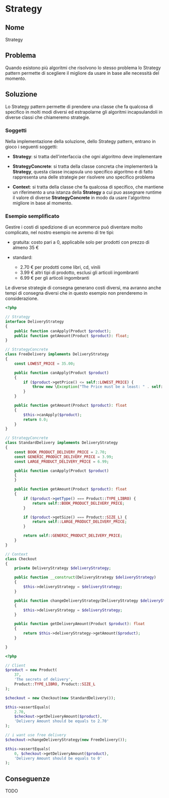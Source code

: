# Strategy



## Nome
   
Strategy


## Problema
   
Quando esistono più algoritmi che risolvono lo stesso problema lo Strategy pattern permette di scegliere il migliore da usare in base alle necessità del momento. 


## Soluzione
   
Lo Strategy pattern permette di prendere una classe che fa qualcosa di specifico
in molti modi diversi ed estrapolarne gli algoritmi incapsulandoli in
diverse classi che chiameremo strategie.

### Soggetti

Nella implementazione della soluzione, dello Strategy pattern, entrano in gioco i seguenti soggetti:

* **Strategy**: si tratta dell'interfaccia che ogni algoritmo deve implementare

* **StrategyConcrete**: si tratta della classe concreta che implementerà la **Strategy**, questa classe incapsula uno specifico algoritmo e di fatto rappresenta una delle strategie per risolvere uno specifico problema

* **Context**: si tratta della classe che fa qualcosa di specifico, che mantiene un riferimento a una istanza della **Strategy** a cui puo assegnare runtime il valore di diverse **StrategyConcrete** in modo da usare l'algoritmo migliore in base al momento.


### Esempio semplificato

Gestire i costi di spedizione di un ecommerce può diventare molto complicato, nel nostro esempio ne avremo di tre tipi:

* gratuita: costo pari a 0, applicabile solo per prodotti con prezzo di almeno 35 €

* standard: 
    * 2.70 € per prodotti come libri, cd, vinili
    * 3.99 € altri tipi di prodotto, esclusi gli articoli ingombranti
    * 6.99 € per gli articoli ingombranti

Le diverse strategie di consegna generano costi diversi, ma avranno anche tempi di consegna diversi che in questo esempio non prenderemo in considerazione.


````php
<?php

// Strategy
interface DeliveryStrategy
{
    public function canApply(Product $product);
    public function getAmount(Product $product): float;
}

// StrategyConcrete
class FreeDelivery implements DeliveryStrategy
{
    const LOWEST_PRICE = 35.00;

    public function canApply(Product $product)
    {
        if ($product->getPrice() <= self::LOWEST_PRICE) {
            throw new \Exception("The Price must be a least: " . self::LOWEST_PRICE);
        }
    }

    public function getAmount(Product $product): float
    {
        $this->canApply($product);
        return 0.0;
    }
}

// StrategyConcrete
class StandardDelivery implements DeliveryStrategy
{
    const BOOK_PRODUCT_DELIVERY_PRICE = 2.70;
    const GENERIC_PRODUCT_DELIVERY_PRICE = 3.99;
    const LARGE_PRODUCT_DELIVERY_PRICE = 6.99;

    public function canApply(Product $product)
    {
    }

    public function getAmount(Product $product): float
    {
        if ($product->getType() === Product::TYPE_LIBRO) {
            return self::BOOK_PRODUCT_DELIVERY_PRICE;
        }

        if ($product->getSize() === Product::SIZE_L) {
            return self::LARGE_PRODUCT_DELIVERY_PRICE;
        }

        return self::GENERIC_PRODUCT_DELIVERY_PRICE;
    }
}

// Context
class Checkout
{
    private DeliveryStrategy $deliveryStrategy;

    public function __construct(DeliveryStrategy $deliveryStrategy)
    {
        $this->deliveryStrategy = $deliveryStrategy;
    }

    public function changeDeliveryStrategy(DeliveryStrategy $deliveryStrategy)
    {
        $this->deliveryStrategy = $deliveryStrategy;
    }

    public function getDeliveryAmount(Product $product): float
    {
        return $this->deliveryStrategy->getAmount($product);
    }

}


````

````php
<?php

// Client
$product = new Product(
    37,
    'The secrets of delivery',
    Product::TYPE_LIBRO, Product::SIZE_L
);

$checkout = new Checkout(new StandardDelivery());

$this->assertEquals(
    2.70, 
    $checkout->getDeliveryAmount($product),
    'Delivery Amount should be equals to 2.70'
);

// i want use free delivery
$checkout->changeDeliveryStrategy(new FreeDelivery());

$this->assertEquals(
    0, $checkout->getDeliveryAmount($product),
    'Delivery Amount should be equals to 0'
);
````




## Conseguenze 
   
TODO

